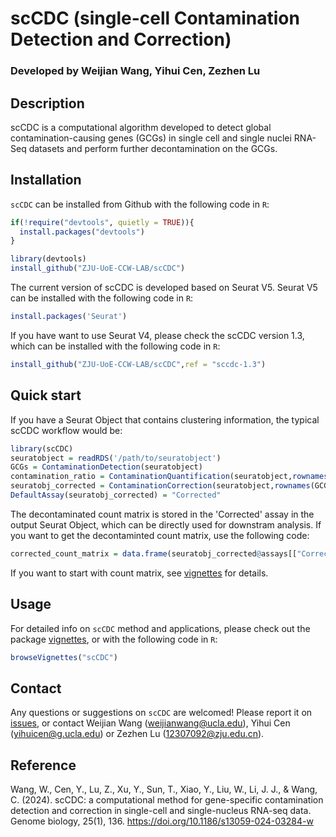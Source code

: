 # scCDC (single-cell Contamination Detection and Correction)
### Developed by Weijian Wang, Yihui Cen, Zezhen Lu

## Description
scCDC is a computational algorithm developed to detect global contamination-causing genes (GCGs) in single cell and single nuclei RNA-Seq datasets and perform further decontamination on the GCGs.

## Installation

`scCDC` can be installed from Github with the following code in `R`:

``` R
if(!require("devtools", quietly = TRUE)){
  install.packages("devtools")
}

library(devtools)
install_github("ZJU-UoE-CCW-LAB/scCDC")
```
The current version of scCDC is developed based on Seurat V5. Seurat V5 can be installed with the following code in `R`:
``` R
install.packages('Seurat')
```

If you have want to use Seurat V4, please check the scCDC version 1.3, which can be installed with the following code in `R`:
``` R
install_github("ZJU-UoE-CCW-LAB/scCDC",ref = "sccdc-1.3")
```
## Quick start
If you have a Seurat Object that contains clustering information, the typical scCDC workflow would be:


``` R
library(scCDC)
seuratobject = readRDS('/path/to/seuratobject')
GCGs = ContaminationDetection(seuratobject)
contamination_ratio = ContaminationQuantification(seuratobject,rownames(GCGs))
seuratobj_corrected = ContaminationCorrection(seuratobject,rownames(GCGs))
DefaultAssay(seuratobj_corrected) = "Corrected"
```

The decontaminated count matrix is stored in the 'Corrected' assay in the output Seurat Object, which can be directly used for downstram analysis. If you want to get the decontaminted count matrix, use the following code: 
```R
corrected_count_matrix = data.frame(seuratobj_corrected@assays[["Corrected"]]@counts)
```
If you want to start with count matrix, see [vignettes](https://htmlpreview.github.io/?https://github.com/ZJU-UoE-CCW-LAB/scCDC/blob/main/inst/doc/scCDC.html) for details.

## Usage

For detailed info on `scCDC` method and applications, please check out the package [vignettes](https://htmlpreview.github.io/?https://github.com/ZJU-UoE-CCW-LAB/scCDC/blob/main/inst/doc/scCDC.html), or with the following code in `R`: 

``` R
browseVignettes("scCDC")
```

## Contact

Any questions or suggestions on `scCDC` are welcomed! Please report it on [issues](https://github.com/ZJU-UoE-CCW-LAB/scCDC/issues), or contact Weijian Wang (<weijianwang@ucla.edu>), Yihui Cen (<yihuicen@g.ucla.edu>) or Zezhen Lu (<12307092@zju.edu.cn>).

## Reference
Wang, W., Cen, Y., Lu, Z., Xu, Y., Sun, T., Xiao, Y., Liu, W., Li, J. J., & Wang, C. (2024). scCDC: a computational method for gene-specific contamination detection and correction in single-cell and single-nucleus RNA-seq data. Genome biology, 25(1), 136. https://doi.org/10.1186/s13059-024-03284-w
